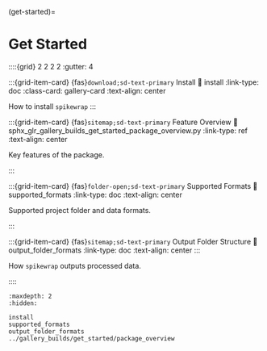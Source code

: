 (get-started)=
# Get Started

::::{grid}  2 2 2 2
:gutter: 4


:::{grid-item-card} {fas}`download;sd-text-primary` Install
:link: install
:link-type: doc
:class-card: gallery-card
:text-align: center

How to install ``spikewrap``
:::

:::{grid-item-card} {fas}`sitemap;sd-text-primary` Feature Overview
:link: sphx_glr_gallery_builds_get_started_package_overview.py
:link-type: ref
:text-align: center

Key features of the package.

:::

:::{grid-item-card} {fas}`folder-open;sd-text-primary` Supported Formats
:link: supported_formats
:link-type: doc
:text-align: center

Supported project folder and data formats.

:::

:::{grid-item-card} {fas}`sitemap;sd-text-primary` Output Folder Structure
:link: output_folder_formats
:link-type: doc
:text-align: center
:::

How ``spikewrap`` outputs processed data.

::::

```{toctree}
:maxdepth: 2
:hidden:

install
supported_formats
output_folder_formats
../gallery_builds/get_started/package_overview
```

